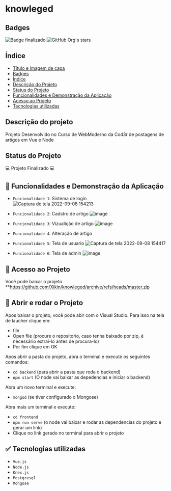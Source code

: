 # knowleged

## Badges

![Badge finalizado](http://img.shields.io/static/v1?label=STATUS&message=FINALIZADO&color=GREEN&?style=flat&logo=appveyor)
![GitHub Org's stars](https://img.shields.io/github/stars/Xikin?style=social)

## Índice 

* [Título e Imagem de capa](#knowleged)
* [Badges](#badges)
* [Índice](#índice)
* [Descrição do Projeto](#descrição-do-projeto)
* [Status do Projeto](#status-do-Projeto)
* [Funcionalidades e Demonstração da Aplicação](#funcionalidades-e-demonstração-da-aplicação)
* [Acesso ao Projeto](#acesso-ao-projeto)
* [Tecnologias utilizadas](#tecnologias-utilizadas)

## Descrição do projeto

Projeto Desenvolvido no Curso de WebModerno da Cod3r de postagens de artigos em Vue e Node

## Status do Projeto
:computer: Projeto Finalizado :computer:

##  :wrench: Funcionalidades e Demonstração da Aplicação

- `Funcionalidade 1`: Sistema de login
![Captura de tela 2022-09-08 154213](https://user-images.githubusercontent.com/75860878/189200958-d2329e51-bbb7-49ce-b5e2-552c2d47358c.png)

- `Funcionalidade 2`: Cadstro de artigo
![image](https://user-images.githubusercontent.com/75860878/189201845-6bd41bd8-296d-435a-827f-82e27fe3b797.png)

- `Funcionalidade 3`: Vizualição de artigo
![image](https://user-images.githubusercontent.com/75860878/189201644-95b165c0-d534-46dc-b726-e2f8bb83ced5.png)

- `Funcionalidade 4`: Alteração de artigo

- `Funcionalidade 5`: Tela de usuario
![Captura de tela 2022-09-08 154417](https://user-images.githubusercontent.com/75860878/189201316-4ba0df57-07ee-4706-92be-6a339a8a477a.png)

- `Funcionalidade 6`: Tela de admin
![image](https://user-images.githubusercontent.com/75860878/189201872-b897b47f-4f94-47d0-b73a-8eb3aec23b25.png)

## :open_file_folder: Acesso ao Projeto
Você pode baixar o projeto **https://github.com/Xikin/knowleged/archive/refs/heads/master.zip

## :currency_exchange: Abrir e rodar o Projeto

Apos baixar o projeto, você pode abir com o Visual Studio. Para isso na tela de laucher clique em:
- file
- Open file (procure o repositorio, caso tenha baixado por zip, é necessário extraí-lo antes de procura-lo)
- Por fim clique em OK

Apos abrir a pasta do projeto, abra o terminal e execute os seguintes comandos:

- `cd backend` (para abrir a pasta que roda o backend)
- `npm start` (O node vai baixar as depedencias e iniciar o backend)

Abra um novo terminal e execute:
- `mongod` (se tiver configurado o Mongose)

Abra mais um terminal e execute:
- `cd frontend`
- `npm run serve` (o node vai baixar e rodar as dependencias do projeto e gerar um link)
- Clique no link gerado no terminal para abrir o projeto

## :white_check_mark: Tecnologias utilizadas

- ``Vue.js``
- ``Node.js``
- ``Knex.js``
- ``Postgresql``
- ``Mongose``

